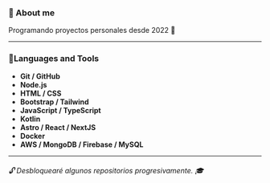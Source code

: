 ### 👤 About me
Programando proyectos personales desde 2022 🌠

---

### 🔧Languages and Tools
* **Git / GitHub**
* **Node.js**
* **HTML / CSS**
* **Bootstrap / Tailwind**
* **JavaScript / TypeScript**
* **Kotlin**
* **Astro / React / NextJS**
* **Docker**
* **AWS / MongoDB / Firebase / MySQL**

---

###### 🔓 Desbloquearé algunos repositorios progresivamente. 🎓
